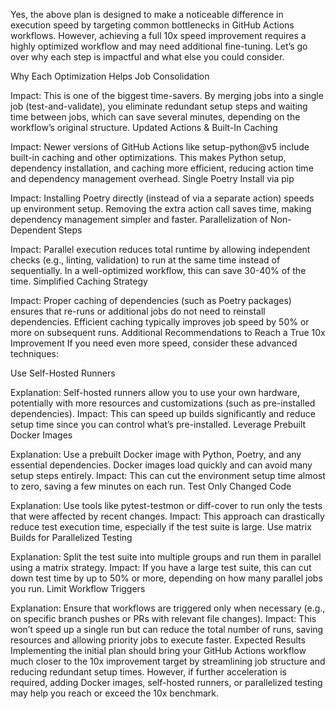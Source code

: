 
Yes, the above plan is designed to make a noticeable difference in execution speed by targeting common bottlenecks in GitHub Actions workflows. However, achieving a full 10x speed improvement requires a highly optimized workflow and may need additional fine-tuning. Let’s go over why each step is impactful and what else you could consider.

Why Each Optimization Helps
Job Consolidation

Impact: This is one of the biggest time-savers. By merging jobs into a single job (test-and-validate), you eliminate redundant setup steps and waiting time between jobs, which can save several minutes, depending on the workflow’s original structure.
Updated Actions & Built-In Caching

Impact: Newer versions of GitHub Actions like setup-python@v5 include built-in caching and other optimizations. This makes Python setup, dependency installation, and caching more efficient, reducing action time and dependency management overhead.
Single Poetry Install via pip

Impact: Installing Poetry directly (instead of via a separate action) speeds up environment setup. Removing the extra action call saves time, making dependency management simpler and faster.
Parallelization of Non-Dependent Steps

Impact: Parallel execution reduces total runtime by allowing independent checks (e.g., linting, validation) to run at the same time instead of sequentially. In a well-optimized workflow, this can save 30-40% of the time.
Simplified Caching Strategy

Impact: Proper caching of dependencies (such as Poetry packages) ensures that re-runs or additional jobs do not need to reinstall dependencies. Efficient caching typically improves job speed by 50% or more on subsequent runs.
Additional Recommendations to Reach a True 10x Improvement
If you need even more speed, consider these advanced techniques:

Use Self-Hosted Runners

Explanation: Self-hosted runners allow you to use your own hardware, potentially with more resources and customizations (such as pre-installed dependencies).
Impact: This can speed up builds significantly and reduce setup time since you can control what’s pre-installed.
Leverage Prebuilt Docker Images

Explanation: Use a prebuilt Docker image with Python, Poetry, and any essential dependencies. Docker images load quickly and can avoid many setup steps entirely.
Impact: This can cut the environment setup time almost to zero, saving a few minutes on each run.
Test Only Changed Code

Explanation: Use tools like pytest-testmon or diff-cover to run only the tests that were affected by recent changes.
Impact: This approach can drastically reduce test execution time, especially if the test suite is large.
Use matrix Builds for Parallelized Testing

Explanation: Split the test suite into multiple groups and run them in parallel using a matrix strategy.
Impact: If you have a large test suite, this can cut down test time by up to 50% or more, depending on how many parallel jobs you run.
Limit Workflow Triggers

Explanation: Ensure that workflows are triggered only when necessary (e.g., on specific branch pushes or PRs with relevant file changes).
Impact: This won’t speed up a single run but can reduce the total number of runs, saving resources and allowing priority jobs to execute faster.
Expected Results
Implementing the initial plan should bring your GitHub Actions workflow much closer to the 10x improvement target by streamlining job structure and reducing redundant setup times. However, if further acceleration is required, adding Docker images, self-hosted runners, or parallelized testing may help you reach or exceed the 10x benchmark.
